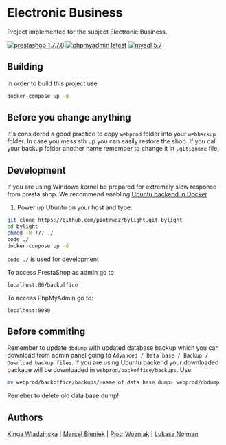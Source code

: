 # Electronic Business
Project implemented for the subject Electronic Business.

[![prestashop 1.7.7.8][shield-prestashop]](https://github.com/PrestaShop/PrestaShop)
[![phpmyadmin latest][shield-phpmyadmin]](https://hub.docker.com/layers/phpmyadmin/library/phpmyadmin/latest/images/sha256-55ff8776ca52dbdf4120821431f580d07f704ac68a3649eabb4a1e915cbd45eb?context=explore)
[![mysql 5.7][shield-mysql]](https://hub.docker.com/layers/mysql/library/mysql/5.7/images/sha256-e5f84e8def65d7bd1e5aaf79d429b748d56c514f6dc4b6247fc67df1f7da7a2c?context=explore)

## Building
In order to build this project use:

```bash
docker-compose up -d
```
## Before you change anything
It's considered a good practice to copy `webprod` folder into your `webbackup` folder. In case you mess sth up you can easily restore the shop. If you call your backup folder another name remember to change it in `.gitignore` file;

## Development

If you are using Windows kernel be prepared for extremaly slow response from presta shop. We recommend enabling [Ubuntu backend in Docker](https://docs.docker.com/desktop/windows/wsl/)

1. Power up Ubuntu on your host and type:
```bash
git clone https://github.com/piotrwoz/bylight.git bylight
cd bylight
chmod -R 777 ./
code ./ 
docker-compose up -d
```
`code ./` is used for development

To  access PrestaShop as admin go to

```
localhost:80/backoffice
```

To access PhpMyAdmin go to:

```
localhost:8080
```

## Before commiting

Remember to update `dbdump` with updated database backup which you can download from admin panel going to `Advanced / Data base / Backup / Download backup files`. If you are using Ubuntu backend your downloaded package will be downloaded in `webprod/backoffice/backups`. Use:

```bash
mv webprod/backoffice/backups/<name of data base dump> webprod/dbdump
```

Remeber to delete old data base dump!

## Authors

[Kinga Wladzinska](https://github.com/Popularkiya) |
[Marcel Bieniek](https://github.com/marcelbieniek) |
[Piotr Wozniak](https://github.com/piotrwoz) |
[Lukasz Nojman](https://github.com/luckyluk07)

[shield-prestashop]: https://img.shields.io/badge/prestashop-1.7.7.8-pink
[shield-phpmyadmin]: https://img.shields.io/badge/phpmyadmin-latest-pink
[shield-mysql]: https://img.shields.io/badge/mysql-5.7-pink
